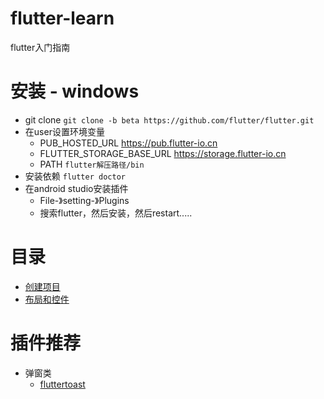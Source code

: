 # flutter-learn
flutter入门指南

# 安装 - windows
* git clone `git clone -b beta https://github.com/flutter/flutter.git`
* 在user设置环境变量
  * PUB_HOSTED_URL https://pub.flutter-io.cn
  * FLUTTER_STORAGE_BASE_URL https://storage.flutter-io.cn
  * PATH `flutter解压路径/bin`
* 安装依赖 `flutter doctor`
* 在android studio安装插件
  * File-》setting-》Plugins
  * 搜索flutter，然后安装，然后restart.....

# 目录
* <a href="https://github.com/Jon-Millent/flutter-learn/blob/master/create-project.md">创建项目</a>
* <a href="https://github.com/Jon-Millent/flutter-learn/blob/master/layout-and-controls.md">布局和控件</a>

# 插件推荐
* 弹窗类
  * <a href="https://pub.dartlang.org/packages/fluttertoast#-readme-tab-">fluttertoast</a>
